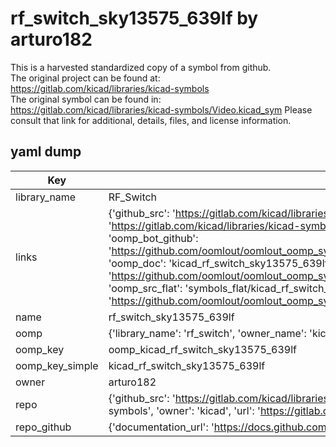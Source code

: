 # rf_switch_sky13575_639lf by arturo182  
This is a harvested standardized copy of a symbol from github.  
The original project can be found at:  
https://gitlab.com/kicad/libraries/kicad-symbols  
The original symbol can be found in:
https://gitlab.com/kicad/libraries/kicad-symbols/Video.kicad_sym
Please consult that link for additional, details, files, and license information.  
## yaml dump  
| Key | Value |  
| --- | --- |  
| library_name | RF_Switch |  
| links | {'github_src': 'https://gitlab.com/kicad/libraries/kicad-symbols/Video.kicad_sym', 'github_src_repo': 'https://gitlab.com/kicad/libraries/kicad-symbols', 'oomp_bot': 'kicad_rf_switch_sky13575_639lf/working', 'oomp_bot_github': 'https://github.com/oomlout/oomlout_oomp_symbol_bot/tree/main/kicad_rf_switch_sky13575_639lf/working', 'oomp_doc': 'kicad_rf_switch_sky13575_639lf/working', 'oomp_doc_github': 'https://github.com/oomlout/oomlout_oomp_symbol_doc/tree/main/kicad_rf_switch_sky13575_639lf/working', 'oomp_src_flat': 'symbols_flat/kicad_rf_switch_sky13575_639lf/working', 'oomp_src_flat_github': 'https://github.com/oomlout/oomlout_oomp_symbol_src/tree/main/kicad_rf_switch_sky13575_639lf/working'} |  
| name | rf_switch_sky13575_639lf |  
| oomp | {'library_name': 'rf_switch', 'owner_name': 'kicad', 'symbol_name': 'rf_switch_sky13575_639lf'} |  
| oomp_key | oomp_kicad_rf_switch_sky13575_639lf |  
| oomp_key_simple | kicad_rf_switch_sky13575_639lf |  
| owner | arturo182 |  
| repo | {'github_src': 'https://gitlab.com/kicad/libraries/kicad-symbols/Video.kicad_sym', 'name': 'libraries/kicad-symbols', 'owner': 'kicad', 'url': 'https://gitlab.com/kicad/libraries/kicad-symbols'} |  
| repo_github | {'documentation_url': 'https://docs.github.com/rest/repos/repos#get-a-repository', 'message': 'Not Found'} |  

